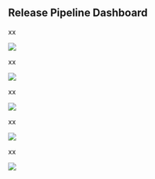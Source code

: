 ## Release Pipeline Dashboard

xx

![](img/dashboard1.PNG)

xx

![](img/dashboard2.PNG)

xx

![](img/dashboard3.PNG)

xx

![](img/dashboard5.PNG)


xx

![](img/dashboard5.PNG)


















